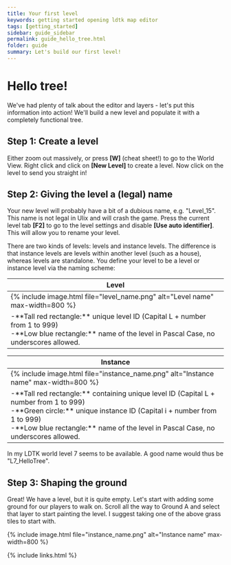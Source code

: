 ```yaml
---
title: Your first level
keywords: getting started opening ldtk map editor
tags: [getting_started]
sidebar: guide_sidebar
permalink: guide_hello_tree.html
folder: guide
summary: Let's build our first level!
---
```


# Hello tree!
We've had plenty of talk about the editor and layers - let's put this information into action!
We'll build a new level and populate it with a completely functional tree.

## Step 1: Create a level
Either zoom out massively, or press **[W]** (cheat sheet!) to go to the World View.
Right click and click on **[New Level]** to create a level.
Now click on the level to send you straight in!

## Step 2: Giving the level a (legal) name
Your new level will probably have a bit of a dubious name, e.g. "Level_15". This name is not legal in Ulix and will crash the game.
Press the current level tab **[F2]** to go to the level settings and disable **[Use auto identifier]**. This will allow you to rename your level.

There are two kinds of levels: levels and instance levels. The difference is that instance levels are levels within another level (such as a house), whereas levels are standalone. You define your level to be a level or instance level via the naming scheme:

<table>
<colgroup>
<col width="100%" />
</colgroup>
<thead>
<tr class="header">
<th>Level</th>
</tr>
</thead>
<tbody>
<tr>
<td markdown="span">{% include image.html file="level_name.png" alt="Level name" max-width=800 %}</td>
</tr>
<tr>
<td markdown="span">-**Tall red rectangle:** unique level ID (Capital L + number from 1 to 999)<br/>
-**Low blue rectangle:** name of the level in Pascal Case, no underscores allowed.</td>
</tr>
</tbody>
</table>

<table>
<colgroup>
<col width="100%" />
</colgroup>
<thead>
<tr class="header">
<th>Instance</th>
</tr>
</thead>
<tbody>
<tr>
<td markdown="span">{% include image.html file="instance_name.png" alt="Instance name" max-width=800 %}</td>
</tr>
<tr>
<td markdown="span">-**Tall red rectangle:** containing unique level ID (Capital L + number from 1 to 999)
<br/>
-**Green circle:** unique instance ID (Capital i + number from 1 to 999)
<br/>
-**Low blue rectangle:** name of the level in Pascal Case, no underscores allowed.</td>
</tr>
</tbody>
</table>

In my LDTK world level 7 seems to be available. A good name would thus be "L7_HelloTree".

## Step 3: Shaping the ground
Great! We have a level, but it is quite empty. Let's start with adding some ground for our players to walk on.
Scroll all the way to Ground A and select that layer to start painting the level. I suggest taking one of the above grass tiles to start with.
    
{% include image.html file="instance_name.png" alt="Instance name" max-width=800 %}

{% include links.html %}
